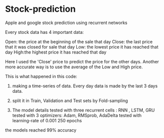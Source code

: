 # Stock-prediction
Apple and google stock prediction using recurrent networks

Every stock data has 4 important data:

Open: the price at the beginning of the sale that day
Close: the last price that it was closed for sale that day
Low: the lowest price it has reached that day
High:the highest price it has reached that day


Here I used the 'Close' price to predict the price for the other days. Another more accurate way is to use the average of the Low and High price.

This is what happened in this code:

1. making a time-series of data. Every day data is made by the last 3 days data.

2. split it in Train, Validation and Test sets by Fold-sampling

3. The model details
   tested with three recurrent cells : RNN , LSTM, GRU
   tested with 3 optimizers: Adam, RMSprob, AdaDelta
   tested with learning-rate of 0.001
   250 epochs
   
the models reached 99% accuracy
